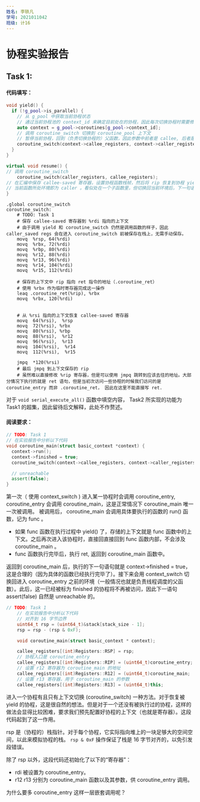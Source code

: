 ```yaml
---
姓名: 李轶凡
学号: 2021011042
班级: 计16
---
```


# 协程实验报告

## Task 1:

#### 代码填写：

```cpp
void yield() {
  if (!g_pool->is_parallel) {
    // 从 g_pool 中获取当前协程状态
    // 通过当前协程池的 context_id 来确定目前处在的协程，因此每次切换协程时需要修改 context_id
    auto context = g_pool->coroutines[g_pool->context_id];
    // 调用 coroutine_switch 切换到 coroutine_pool 上下文
    // 暂停当前协程，回到（负责切换协程的）父函数，因此参数中前者是 callee, 后者是 caller
    coroutine_switch(context->callee_registers, context->caller_registers);
  }
}
```

```cpp
virtual void resume() {
// 调用 coroutine_switch
    coroutine_switch(caller_registers, callee_registers);
// 在汇编中保存 callee-saved 寄存器，设置协程函数栈帧，然后将 rip 恢复到协程 yield 之后所需要执行的指令地址。
// 当前函数所处环境即为 caller 。看似处在一个子函数里，但切换回当前环境后，下一句语句即为执行返回，回到负责调度协程的父函数。
}
```

```assembly
.global coroutine_switch
coroutine_switch:
    # TODO: Task 1
    # 保存 callee-saved 寄存器到 %rdi 指向的上下文
    # 由于调用 yield 和 coroutine_switch 仍然是调用函数的样子，因此 caller_saved regs 会在进入 coroutine_switch 前被保存在栈上，无需手动保存。
    movq  %rsp, 64(%rdi)
    movq  %rbx, 72(%rdi)
    movq  %rbp, 80(%rdi)
    movq  %r12, 88(%rdi)
    movq  %r13, 96(%rdi)
    movq  %r14, 104(%rdi)
    movq  %r15, 112(%rdi)

    # 保存的上下文中 rip 指向 ret 指令的地址（.coroutine_ret）
    # 使用 %rbx 作为临时寄存器完成这一操作
    leaq .coroutine_ret(%rip), %rbx
    movq  %rbx, 120(%rdi)


    # 从 %rsi 指向的上下文恢复 callee-saved 寄存器
    movq  64(%rsi),  %rsp
    movq  72(%rsi), %rbx
    movq  80(%rsi), %rbp
    movq  88(%rsi),  %r12
    movq  96(%rsi),  %r13
    movq  104(%rsi),  %r14
    movq  112(%rsi),  %r15

    jmpq  *120(%rsi)
    # 最后 jmpq 到上下文保存的 rip
    # 虽然难以直接修改 %rip 寄存器，但是可以使用 jmpq 跳转到应该去往的地址。大部分情况下执行的就是 ret 语句，但是当初次访问一些协程的时候我们访问的是 coroutine_entry 而非 .coroutine_ret， 因此在这里不能直接写 ret. 
```

对于 `void serial_execute_all()` 函数中填空内容， Task2 所实现的功能为 Task1 的超集，因此留待后文解释，此处不作赘述。

#### 阅读要求：

```cpp
// TODO: Task 1
// 在实验报告中分析以下代码
void coroutine_main(struct basic_context *context) {
  context->run();
  context->finished = true;
  coroutine_switch(context->callee_registers, context->caller_registers);

  // unreachable
  assert(false);
}
```
第一次（ 使用 context_switch ) 进入某一协程时会调用 coroutine_entry, coroutine_entry 会调用 coroutine_main，这是正常情况下 coroutine_main 唯一一次被调用。
被调用后， coroutine_main 会调用具体要执行的函数的 run() 函数，记为 func 。

- 如果 func 函数在执行过程中 yield() 了，存储的上下文就是 func 函数中的上下文。之后再次进入该协程时，直接回直接回到 func 函数内部，不会涉及 coroutine_main 。
- func 函数执行完毕后，执行 ret, 返回到 coroutine_main 函数中。

返回到 coroutine_main 后，执行的下一句语句就是 context->finished = true，这是合理的（因为具体的函数已经执行完毕了）。接下来会用 context_switch 切换回进入 coroutine_entry 之前的环境（一般情况也就是负责线程调度的父函数）。此后，这一已经被标为 finished 的协程将不再被访问，因此下一语句 assert(false) 自然是 unreachable 的。


```cpp
// TODO: Task 1
    // 在实验报告中分析以下代码
    // 对齐到 16 字节边界
    uint64_t rsp = (uint64_t)&stack[stack_size - 1];
    rsp = rsp - (rsp & 0xF);

    void coroutine_main(struct basic_context * context);

    callee_registers[(int)Registers::RSP] = rsp;
    // 协程入口是 coroutine_entry
    callee_registers[(int)Registers::RIP] = (uint64_t)coroutine_entry;
    // 设置 r12 寄存器为 coroutine_main 的地址
    callee_registers[(int)Registers::R12] = (uint64_t)coroutine_main;
    // 设置 r13 寄存器，用于 coroutine_main 的参数
    callee_registers[(int)Registers::R13] = (uint64_t)this;
```

进入一个协程有且只有上下文切换 (coroutine_switch) 一种方法。对于恢复被 yield 的协程，这是很自然的想法。但是对于一个还没有被执行过的协程，这样的做法会显得比较困难，要求我们预先配置好协程的上下文（也就是寄存器）。这段代码起到了这一作用。

rsp 是（协程的）栈指针。对于每个协程，它实际指向堆上的一块足够大的空间空间，以此来模拟协程的栈。 `rsp & 0xF` 操作保证了栈是 16 字节对齐的，以免引发段错误。

除了 rsp 以外，这段代码还初始化了以下的“寄存器”：
- rdi 被设置为 coroutine_entry。
- r12 r13 分别为 coroutine_main 函数以及其参数，供 coroutine_entry 调用。

为什么要多 coroutine_entry 这样一层嵌套调用呢？

